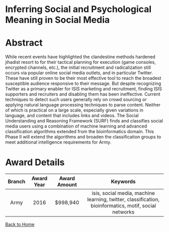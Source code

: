 
Inferring Social and Psychological Meaning in Social Media
==========================================================

# Abstract


While recent events have highlighted the clandestine methods hardened jihadist resort to for their tactical planning for execution (game consoles, encrypted channels, etc.), the initial recruitment and radicalization still occurs via popular online social media outlets, and in particular Twitter. These have still proven to be their most effective tool to reach the broadest susceptible audience responsive to their message. But despite recognizing Twitter as a primary enabler for ISIS marketing and recruitment, finding ISIS supporters and recruiters and disabling them has been ineffective. Current techniques to detect such users generally rely on crowd sourcing or applying natural language processing techniques to parse content. Neither of which is practical on a large scale, especially given variations in language, and content that includes links and videos. The Social Understanding and Reasoning Framework (SURF) finds and classifies social media users using a combination of machine learning and advanced classification algorithms extended from the bioinformatics domain. This Phase II will extend the algorithms and broaden the classification groups to meet additional intelligence requirements for Army.  

# Award Details

|Branch|Award Year|Award Amount|Keywords|
| :---: | :---: | :---: | :---: |
|Army|2016|$998,940|isis, social media, machine learning, twitter, classification, bioinformatics, motif, social networks|
  
  


[Back to Home](https://github.com/chrischow/dod_sbir_awards/CC/#1083)